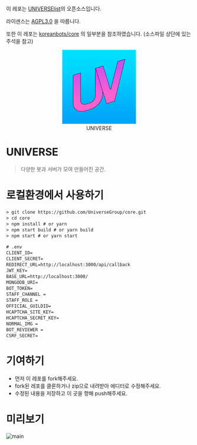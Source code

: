 이 레포는 [UNIVERSElist](https://universelist.kr)의 오픈소스입니다.

라이센스는 [AGPL3.0](https://www.gnu.org/licenses/agpl-3.0.html) 을 따릅니다.

또한 이 레포는 [koreanbots/core](https://github.com/koreanbots/core) 의 일부분을 참조하였습니다. (소스파일 상단에 있는 주석을 참고)
<p align="center">
    <a href="https://universelist.kr"><img src="/logo.png" alt="UNIVERSElist" width="200" height="200"></a>
    <br>UNIVERSE
</p>

# UNIVERSE
> 다양한 봇과 서버가 모여 만들어진 공간.

# 로컬환경에서 사용하기
```
> git clone https://github.com/UniverseGroup/core.git
> cd core
> npm install # or yarn
> npm start build # or yarn build
> npm start # or yarn start
```

```
# .env
CLIENT_ID= 
CLIENT_SECRET=
REDIRECT_URL=http://localhost:3000/api/callback
JWT_KEY=
BASE_URL=http://localhost:3000/
MONGODB_URI=
BOT_TOKEN=
STAFF_CHANNEL = 
STAFF_ROLE = 
OFFICIAL_GUILDID=
HCAPTCHA_SITE_KEY= 
HCAPTCHA_SECRET_KEY= 
NORMAL_IMG = 
BOT_REVIEWER = 
CSRF_SECRET=
```

# 기여하기
- 먼저 이 레포를 fork해주세요.
- fork된 레포를 클론하거나 zip으로 내려받아 에디터로 수정해주세요.
- 수정된 내용을 저장하고 이 곳을 향해 push해주세요.

# 미리보기
![main](https://media.discordapp.net/attachments/845663421662887966/960477405452070982/unknown.png?width=544&height=632)
